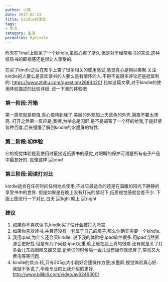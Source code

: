 ```yaml
---
author: 小莫
date: 2017-02-23
title: kindle初体验.
tags:
- 生活
category: 生活
permalink: MyKindle
---
```

昨天在Tmail上败家了一个kindle,虽然心疼了挺久.但是对于经常看书的来说,这种纸质书的即视感还是很让人享受的.
<!-- more -->
在买了kindle之后在知乎上查了很多相关的使用感受,感觉真心是物以类聚.关注kindle的人要么是喜欢读书的人要么是有情怀的人.不得不说很多评论还是挺犀利的.
https://www.zhihu.com/question/26844201
比如这篇文章,对于kindle的使用体验描述的比较详细.
说一下我的体验吧
### 第一阶段:开箱
第一感觉就是颜值,真心惊艳到我了.美丽的外观加上天蓝色的外壳,简直不要太漂亮.
打开之后第一反应是,我擦,为啥总是闪屏.是不是邮寄了一个坏的给我,于是赶紧各种百度.后来慢慢了解到kindle的水墨屏的特性.
### 第二阶段:初体验
它的视觉体验是我使用过最接近纸质书的感觉,对眼睛的保护可谓是所有电子产品中最友好的.
就像这样
![read](https://image.xiaomo.info/kindle/5.jpg)
### 第三阶段:阅读灯对比
kindle适合在任何时间任何地点使用,不过它最适合的还是在温暖的阳光下静静的享受书中的世界.
但是如果是在晚上没有灯光的情况下,纸质视觉感就会差不少.
下面上图进行一下对比
白天
![light](https://image.xiaomo.info/kindle/2.jpg)
晚上
![night](https://image.xiaomo.info/kindle/1.jpg)
### 建议
1. 如果你不喜欢读书,kindle买了估计会被打入冷宫
2. 如果你喜欢读书,并且还没有一套属于自己的房子,那么你确实需要一个kindle.
3. 我用ipad,为什么还会买kindle.
 说下我的体验吧,ipad软件很多.用ipad当然资源会更好找.但是有几个问题.ipad太重,晚上砸在脸上真的很疼.还有就是关了灯多会儿东西眼睛又酸又涩.记单词的时候隔一会儿没有操作就熄屏了,常亮又大费电等等问题.
 4. kindle的优点:轻,只有205g;大小刚好合适操作方便;水墨屏,视觉体验真心好.
我就不多说了,毕竟专业的比我介绍的更好.
http://www.bilibili.com/video/av6246300/

